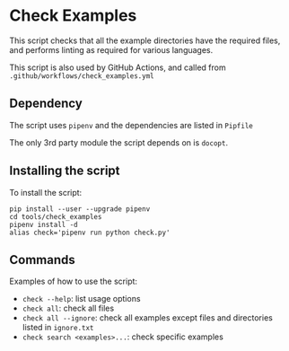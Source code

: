 # Check Examples
This script checks that all the example directories have the required files,
and performs linting as required for various languages.

This script is also used by GitHub Actions,
and called from `.github/workflows/check_examples.yml`

## Dependency
The script uses `pipenv` and the dependencies are listed in `Pipfile`

The only 3rd party module the script depends on is `docopt`.

## Installing the script

To install the script:

    pip install --user --upgrade pipenv
    cd tools/check_examples
    pipenv install -d
    alias check='pipenv run python check.py'

## Commands

Examples of how to use the script:

- `check --help`: list usage options
- `check all`: check all files
- `check all --ignore`: check all examples except files and directories listed in `ignore.txt`
- `check search <examples>...`: check specific examples

